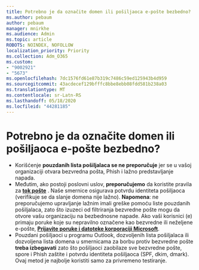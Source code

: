 ```yaml
---
title: Potrebno je da označite domen ili pošiljaoca e-pošte bezbedno?
ms.author: pebaum
author: pebaum
manager: mnirkhe
ms.audience: Admin
ms.topic: article
ROBOTS: NOINDEX, NOFOLLOW
localization_priority: Priority
ms.collection: Adm_O365
ms.custom:
- "9002921"
- "5673"
ms.openlocfilehash: 7dc1576fd61e87b319c7486c59ed125943b4d959
ms.sourcegitcommit: 43acdecef129bfffc8bbe8ebb08fdd581b238a03
ms.translationtype: MT
ms.contentlocale: sr-Latn-RS
ms.lasthandoff: 05/18/2020
ms.locfileid: "44281185"
---
```

# <a name="need-to-mark-a-domain-or-email-sender-safe"></a>Potrebno je da označite domen ili pošiljaoca e-pošte bezbedno?

- Korišćenje **pouzdanih lista pošiljalaca se ne preporučuje** jer se u vašoj organizaciji otvara bezvredna pošta, Phish i lažno predstavljanje napada.
- Međutim, ako postoji poslovni uslov, **preporučujemo** da koristite pravila za **[tok pošte](https://docs.microsoft.com/microsoft-365/security/office-365-security/create-safe-sender-lists-in-office-365?view=o365-worldwide#recommended-use-mail-flow-rules)** . Naše smernice osigurava potvrdu identiteta pošiljaoca (verifikuje se da slanje domena nije lažno). **Napomena**: ne preporučujemo upravljanje lažnim imali greške pomoću liste pouzdanih pošiljalaca, zato što izuzeci od filtriranja bezvredne pošte mogu da otvore vašu organizaciju na bezbednosne napade. Ako vaši korisnici (e) primaju poruke koje su nepravilno označene kao bezvredne ili neželjene e-pošte, **[Prijavite poruke i datoteke korporaciji Microsoft](https://protection.office.com/reportsubmission)**.
- Pouzdani pošiljaoci u programu Outlook, dozvoljenih lista pošiljalaca ili dozvoljena lista domena u smernicama za borbu protiv bezvredne pošte **treba izbegavati** zato što pošiljaoci zaobilaze sve bezvredne pošte, spore i Phish zaštite i potvrdu identiteta pošiljaoca (SPF, dkim, dmark). Ovaj metod je najbolje koristiti samo za privremeno testiranje.
